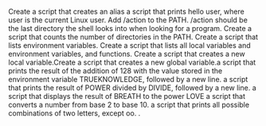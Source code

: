 Create a script that creates an alias
 a script that prints hello user, where user is the current Linux user.
Add /action to the PATH. /action should be the last directory the shell looks into when looking for a program.
Create a script that counts the number of directories in the PATH.
Create a script that lists environment variables.
Create a script that lists all local variables and environment variables, and functions.
Create a script that creates a new local variable.Create a script that creates a new global variable.a script that prints the result of the addition of 128 with the value stored in the environment variable TRUEKNOWLEDGE, followed by a new line.
a script that prints the result of POWER divided by DIVIDE, followed by a new line.
 a script that displays the result of BREATH to the power LOVE
a script that converts a number from base 2 to base 10.
a script that prints all possible combinations of two letters, except oo.
.
